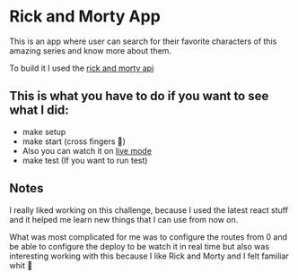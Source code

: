 # Rick and Morty App
This is an app where user can search for their favorite characters of this amazing series and know more about them.

To build it I used the [rick and morty api](https://rickandmortyapi.com/documentation)

## This is what you have to do if you want to see what I did: 

- make setup
- make start (cross fingers 😬)
- Also you can watch it on [live mode](https://rick-and-morty-app-6636b.web.app/)
- make test (If you want to run test)

## Notes

I really liked working on this challenge, because I used the latest react stuff and it helped me learn new things that I can use from now on. 

What was most complicated for me was to configure the routes from 0 and be able to configure the deploy to be watch it in real time but also was interesting working with this because I like Rick and Morty and I felt familiar whit 😬
